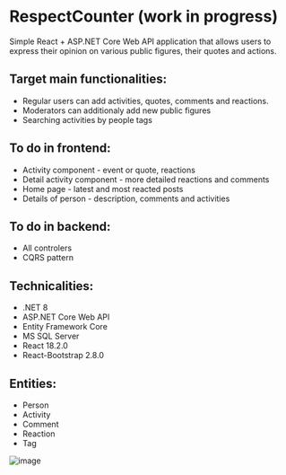 # RespectCounter (work in progress)

Simple React + ASP.NET Core Web API application that allows users to express their opinion on various public figures, their quotes and actions.

## Target main functionalities:
- Regular users can add activities, quotes, comments and reactions.
- Moderators can additionaly add new public figures
- Searching activities by people tags

## To do in frontend:
- Activity component - event or quote, reactions
- Detail activity component - more detailed reactions and comments
- Home page - latest and most reacted posts
- Details of person - description, comments and activities

## To do in backend:
- All controlers
- CQRS pattern

## Technicalities:
- .NET 8
- ASP.NET Core Web API
- Entity Framework Core
- MS SQL Server
- React 18.2.0
- React-Bootstrap 2.8.0

## Entities:
- Person
- Activity
- Comment
- Reaction
- Tag
  
![image](https://github.com/SzaroBury/PublicFigures/assets/37550354/c066d9c8-13db-40f7-855b-50c6465b85c6)
